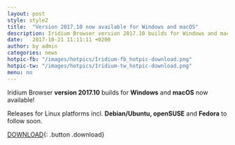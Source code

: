 ```yaml
---
layout: post
style: style2
title:  "Version 2017.10 now available for Windows and macOS"
description: Iridium Browser version 2017.10 builds for Windows and macOS now available! Releases for the Debian/Ubuntu, openSUSE and Fedora to follow soon.
date:   2017-10-21 11:11:11 +0200
author:	by admin
categories: news
hotpic-fb: "/images/hotpics/Iridium-fb_hotpic-download.png"
hotpic-tw: "/images/hotpics/Iridium-tw_hotpic-download.png"
menu: no
---
```


Iridium Browser **version 2017.10** builds for **Windows** and **macOS** now available!     
<!--break-->
Releases for Linux platforms incl. **Debian/Ubuntu, openSUSE** and **Fedora** to follow soon. 
          
[DOWNLOAD](/downloads/index.html "download Iridium Browser"){: .button .download}     
